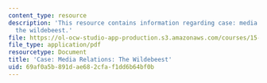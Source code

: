 ```yaml
---
content_type: resource
description: 'This resource contains information regarding case: media relations:
  the wildebeest.'
file: https://ol-ocw-studio-app-production.s3.amazonaws.com/courses/15-279-management-communication-for-undergraduates-fall-2012/69af0a5b891dae682cfaf1dd6b64bf0b_MIT15_279F12_wldbstCase.pdf
file_type: application/pdf
resourcetype: Document
title: 'Case: Media Relations: The Wildebeest'
uid: 69af0a5b-891d-ae68-2cfa-f1dd6b64bf0b
---
```

